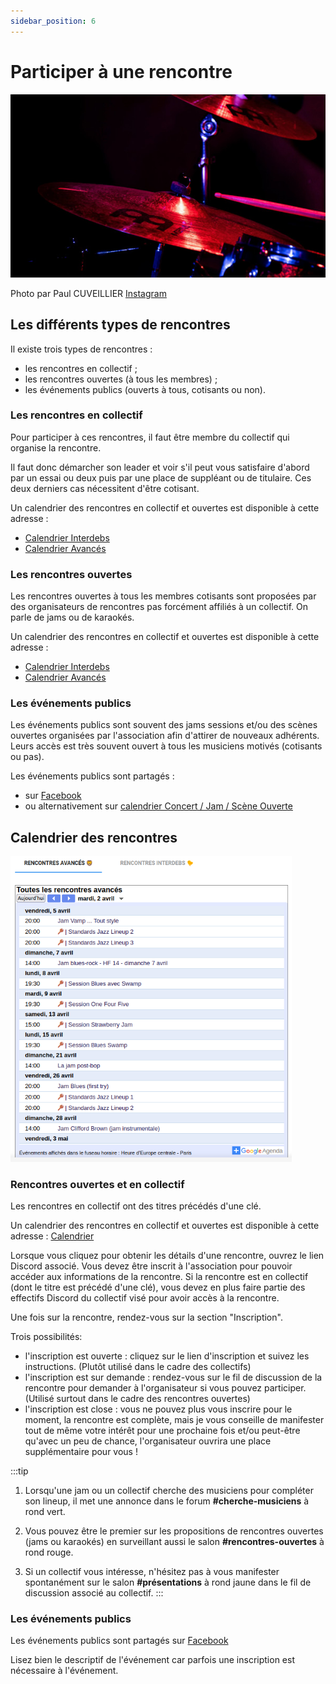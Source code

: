 ```yaml
---
sidebar_position: 6
---
```

# Participer à une rencontre

![Batterie](/img/E68A4003-Paul_CUVEILLIER.jpg)

Photo par Paul CUVEILLIER [Instagram](https://www.instagram.com/paulo_pict)

## Les différents types de rencontres

Il existe trois types de rencontres :

- les rencontres en collectif ;
- les rencontres ouvertes (à tous les membres) ;
- les événements publics (ouverts à tous, cotisants ou non).

### Les rencontres en collectif

Pour participer à ces rencontres, il faut être membre du collectif qui organise la rencontre.

Il faut donc démarcher son leader et voir s'il peut vous satisfaire d'abord par un essai ou deux puis par une place de suppléant ou de titulaire. Ces deux derniers cas nécessitent d'être cotisant.

Un calendrier des rencontres en collectif et ouvertes est disponible à cette adresse : 
- [Calendrier Interdebs](/docs/calendriers#calendrier-interdebs)
- [Calendrier Avancés](/docs/calendriers#calendrier-avanc%C3%A9s)

### Les rencontres ouvertes

Les rencontres ouvertes à tous les membres cotisants sont proposées par des organisateurs de rencontres pas forcément affiliés à un collectif. On parle de jams ou de karaokés.

Un calendrier des rencontres en collectif et ouvertes est disponible à cette adresse : 
- [Calendrier Interdebs](/docs/calendriers#calendrier-interdebs)
- [Calendrier Avancés](/docs/calendriers#calendrier-avanc%C3%A9s)


### Les événements publics

Les événements  publics sont souvent des jams sessions et/ou des scènes ouvertes organisées par l'association afin d'attirer de nouveaux adhérents. Leurs accès est très souvent ouvert à tous les musiciens motivés (cotisants ou pas).

Les événements publics sont partagés :
- sur [Facebook](https://www.facebook.com/ParisJamClub) 
- ou alternativement sur [calendrier Concert / Jam / Scène Ouverte](/docs/calendriers#concert--jam--sc%C3%A8ne-ouverte)

## Calendrier des rencontres

<img src="/img/agenda.png" width="450" alt="Calendriers"/>

### Rencontres ouvertes et en collectif 

Les rencontres en collectif ont des titres précédés d'une clé.

Un calendrier des rencontres en collectif et ouvertes est disponible à cette adresse : [Calendrier](https://www.blog.zikapanam.fr/calendriers)

Lorsque vous cliquez pour obtenir les détails d'une rencontre, ouvrez le lien Discord associé. Vous devez être inscrit à l'association pour pouvoir accéder aux informations de la rencontre. Si la rencontre est en collectif (dont le titre est précédé d'une clé), vous devez en plus faire partie des effectifs Discord du collectif visé pour avoir accès à la rencontre.

Une fois sur la rencontre, rendez-vous sur la section "Inscription".

Trois possibilités:
- l'inscription est ouverte : cliquez sur le lien d'inscription et suivez les instructions. (Plutôt utilisé dans le cadre des collectifs)
- l'inscription est sur demande : rendez-vous sur le fil de discussion de la rencontre pour demander à l'organisateur si vous pouvez participer. (Utilisé surtout dans le cadre des rencontres ouvertes)
- l'inscription est close : vous ne pouvez plus vous inscrire pour le moment, la rencontre est complète, mais je vous conseille de manifester tout de même votre intérêt pour une prochaine fois et/ou peut-être qu'avec un peu de chance, l'organisateur ouvrira une place supplémentaire pour vous !

:::tip
1. Lorsqu'une jam ou un collectif cherche des musiciens pour compléter son lineup, il met une annonce dans le forum **#cherche-musiciens** à rond vert.

2. Vous pouvez être le premier sur les propositions de rencontres ouvertes (jams ou karaokés) en surveillant aussi le salon **#rencontres-ouvertes** à rond rouge.

3. Si un collectif vous intéresse, n'hésitez pas à vous manifester spontanément sur le salon **#présentations** à rond jaune dans le fil de discussion associé au collectif.
:::



### Les événements publics

Les événements publics sont partagés sur [Facebook](https://www.facebook.com/ParisJamClub/events)

Lisez bien le descriptif de l'événement car parfois une inscription est nécessaire à l'événement.
